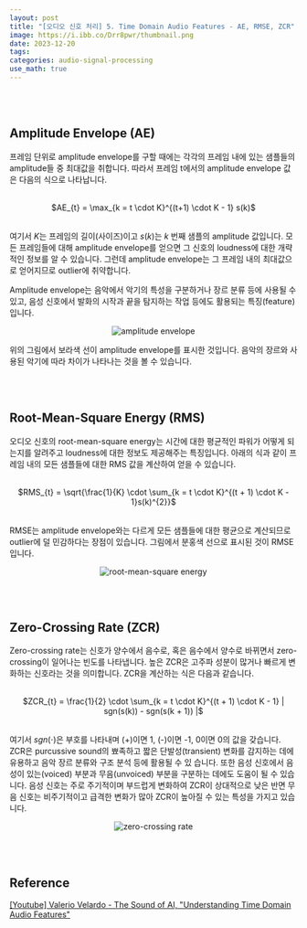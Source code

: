 ```yaml
---
layout: post
title: "[오디오 신호 처리] 5. Time Domain Audio Features - AE, RMSE, ZCR"
image: https://i.ibb.co/Drr8pwr/thumbnail.png
date: 2023-12-20
tags: 
categories: audio-signal-processing
use_math: true
---
```


<br><br>

## Amplitude Envelope (AE)
<!-- excerpt-start -->
프레임 단위로 amplitude envelope를 구할 때에는 각각의 프레임 내에 있는 샘플들의 amplitude들 중 최대값을 취합니다. 따라서 프레임 t에서의 amplitude envelope 값은 다음의 식으로 나타납니다.
<!-- excerpt-start -->
<br>
<center> $AE_{t} = \max_{k = t \cdot K}^{(t+1) \cdot K - 1} s(k)$ </center>
<br>

여기서 $K$는 프레임의 길이(사이즈)이고 $s(k)$는 $k$ 번째 샘플의 amplitude 값입니다. 모든 프레임들에 대해 amplitude envelope를 얻으면 그 신호의 loudness에 대한 개략적인 정보를 알 수 있습니다. 그런데 amplitude envelope는 그 프레임 내의 최대값으로 얻어지므로 outlier에 취약합니다.

Amplitude envelope는 음악에서 악기의 특성을 구분하거나 장르 분류 등에 사용될 수 있고, 음성 신호에서 발화의 시작과 끝을 탐지하는 작업 등에도 활용되는 특징(feature)입니다.

<p align="center">
  <img src="https://i.ibb.co/8rT7WrJ/ae.png" alt="amplitude envelope">
</p>

위의 그림에서 보라색 선이 amplitude envelope를 표시한 것입니다. 음악의 장르와 사용된 악기에 따라 차이가 나타나는 것을 볼 수 있습니다.

<br><br>

## Root-Mean-Square Energy (RMS)

오디오 신호의 root-mean-square energy는 시간에 대한 평균적인 파워가 어떻게 되는지를 알려주고 loudness에 대한 정보도 제공해주는 특징입니다. 아래의 식과 같이 프레임 내의 모든 샘플들에 대한 RMS 값을 계산하여 얻을 수 있습니다.

<br>
<center> $RMS_{t} = \sqrt{\frac{1}{K} \cdot \sum_{k = t \cdot K}^{(t + 1) \cdot K - 1}s(k)^{2}}$ </center>
<br>

RMSE는 amplitude envelope와는 다르게 모든 샘플들에 대한 평균으로 계산되므로 outlier에 덜 민감하다는 장점이 있습니다. 그림에서 분홍색 선으로 표시된 것이 RMSE입니다.

<p align="center">
  <img src="https://i.ibb.co/zrqG52p/rmse.png" alt="root-mean-square energy">
</p>

<br><br>

## Zero-Crossing Rate (ZCR)

Zero-crossing rate는 신호가 양수에서 음수로, 혹은 음수에서 양수로 바뀌면서 zero-crossing이 일어나는 빈도를 나타냅니다. 높은 ZCR은 고주파 성분이 많거나 빠르게 변화하는 신호라는 것을 의미합니다. ZCR을 계산하는 식은 다음과 같습니다.

<br>
<center> $ZCR_{t} = \frac{1}{2} \cdot \sum_{k = t \cdot K}^{(t + 1) \cdot K - 1} | sgn(s(k)) - sgn(s(k + 1)) |$ </center>
<br>

여기서 $sgn(\cdot)$은 부호를 나타내며 (+)이면 1, (-)이면 -1, 0이면 0의 값을 갖습니다. ZCR은 purcussive sound의 뾰족하고 짧은 단발성(transient) 변화를 감지하는 데에 유용하고 음악 장르 분류와 구조 분석 등에 활용될 수 있
습니다. 또한 음성 신호에서 음성이 있는(voiced) 부분과 무음(unvoiced) 부분을 구분하는 데에도 도움이 될 수 있습니다. 음성 신호는 주로 주기적이며 부드럽게 변화하여 ZCR이 상대적으로 낮은 반면 무음 신호는 비주기적이고 급격한 변화가 많아 ZCR이 높아질 수 있는 특성을 가지고 있습니다.

<p align="center">
  <img src="https://i.ibb.co/HT7bxwM/zcr.png" alt="zero-crossing rate">
</p>

<br><br>

## Reference

[[Youtube] Valerio Velardo - The Sound of AI, "Understanding Time Domain Audio Features"](https://youtu.be/SRrQ_v-OOSg?feature=shared)
